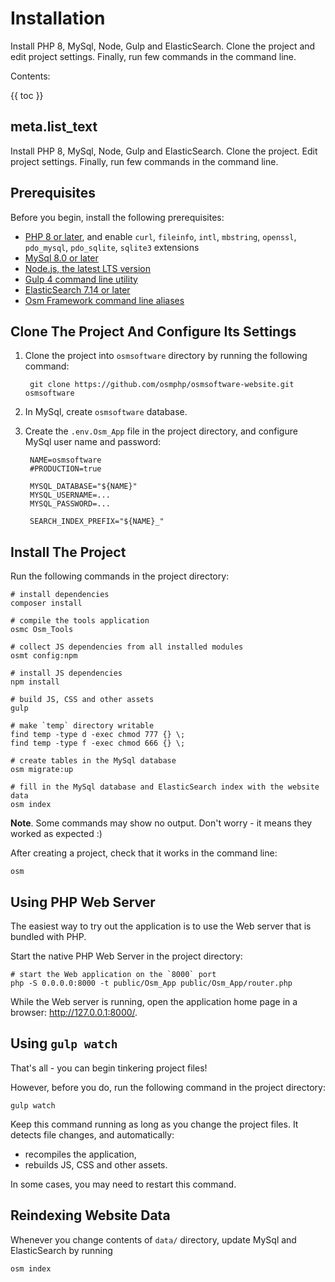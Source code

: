 # Installation

Install PHP 8, MySql, Node, Gulp and ElasticSearch. Clone the project and edit project settings. Finally, run few commands in the command line.

Contents:

{{ toc }}

## meta.list_text

Install PHP 8, MySql, Node, Gulp and ElasticSearch. Clone the project. Edit
project settings. Finally, run few commands in the command line.

## Prerequisites

Before you begin, install the following prerequisites:

* [PHP 8 or later](https://www.php.net/manual/en/install.php), and enable `curl`, `fileinfo`, `intl`, `mbstring`, `openssl`, `pdo_mysql`, `pdo_sqlite`, `sqlite3`
  extensions
* [MySql 8.0 or later](https://dev.mysql.com/downloads/)
* [Node.js, the latest LTS version](https://nodejs.org/en/download/current/)
* [Gulp 4 command line utility](https://gulpjs.com/docs/en/getting-started/quick-start#install-the-gulp-command-line-utility)
* [ElasticSearch 7.14 or later](https://www.elastic.co/downloads/elasticsearch)
* [Osm Framework command line aliases](10-framework-command-line-aliases.md)

## Clone The Project And Configure Its Settings

1. Clone the project into `osmsoftware` directory by running the following command:

        git clone https://github.com/osmphp/osmsoftware-website.git osmsoftware

2. In MySql, create `osmsoftware` database.

3. Create the `.env.Osm_App` file in the project directory, and configure MySql user name and password:

        NAME=osmsoftware
        #PRODUCTION=true
        
        MYSQL_DATABASE="${NAME}"
        MYSQL_USERNAME=...
        MYSQL_PASSWORD=...
        
        SEARCH_INDEX_PREFIX="${NAME}_"


## Install The Project

Run the following commands in the project directory:

    # install dependencies
    composer install

    # compile the tools application
    osmc Osm_Tools

    # collect JS dependencies from all installed modules
    osmt config:npm
        
    # install JS dependencies
    npm install
    
    # build JS, CSS and other assets
    gulp

    # make `temp` directory writable
    find temp -type d -exec chmod 777 {} \;
    find temp -type f -exec chmod 666 {} \;

    # create tables in the MySql database
    osm migrate:up

    # fill in the MySql database and ElasticSearch index with the website data
    osm index

**Note**. Some commands may show no output. Don't worry - it means they worked as expected :)

After creating a project, check that it works in the command line:

    osm

## Using PHP Web Server

The easiest way to try out the application is to use the Web server that is bundled with PHP.

Start the native PHP Web Server in the project directory:

    # start the Web application on the `8000` port
    php -S 0.0.0.0:8000 -t public/Osm_App public/Osm_App/router.php

While the Web server is running, open the application home page in a browser: <http://127.0.0.1:8000/>.

## Using `gulp watch`

That's all - you can begin tinkering project files!

However, before you do, run the following command in the project directory:

    gulp watch

Keep this command running as long as you change the project files. It detects file changes, and automatically:

* recompiles the application,
* rebuilds JS, CSS and other assets.

In some cases, you may need to restart this command.

## Reindexing Website Data

Whenever you change contents of `data/` directory, update MySql and ElasticSearch by running

    osm index